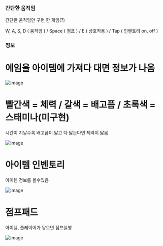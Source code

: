 ### 간단한 움직임

간단한 움직임만 구현 한 게임(?)

W, A, S, D ( 움직임 ) /  Space ( 점프 ) / E ( 상호작용 ) / Tap ( 인벤토리 on, off )

### 정보

# 에임을 아이템에 가져다 대면 정보가 나옴

![image](https://github.com/Myeungsun/3DSurvival/assets/167074990/e311058d-ddb3-4014-89d4-ac7bc5fa37d6)

# 빨간색 = 체력 / 갈색 = 배고픔 / 초록색 = 스태미나(미구현)
시간이 지날수록 배고픔이 닳고 다 닳는다면 체력이 닳음

![image](https://github.com/Myeungsun/3DSurvival/assets/167074990/0c605d0c-03ec-4c66-a521-8f0e0391c468)

# 아이템 인벤토리
아이템 정보를 볼수있음

![image](https://github.com/Myeungsun/3DSurvival/assets/167074990/daf98d73-9474-49a9-bb29-91c2c7e00a78)

# 점프패드
아이템, 플레이어가 닿으면 점프실행

![image](https://github.com/Myeungsun/3DSurvival/assets/167074990/dd24aa26-5905-4164-a6df-27f6571484a2)

